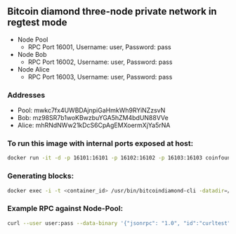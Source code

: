 ## Bitcoin diamond three-node private network in regtest mode

- Node Pool
  - RPC Port 16001, Username: user, Password: pass
- Node Bob
  - RPC Port 16002, Username: user, Password: pass
- Node Alice
  - RPC Port 16003, Username: user, Password: pass

### Addresses

- Pool:  mwkc7fx4UWBDAjnpiGaHmkWh9RYiNZzsvN
- Bob:   mz98SR7b1woKBwzbuYGA5hZM4bdUN88VVe
- Alice: mhRNdNWw21kDcS6CpAgEMXoermXjYa5rNA

### To run this image with internal ports exposed at host:

```bash
docker run -it -d -p 16101:16101 -p 16102:16102 -p 16103:16103 coinfoundry/bitcoin-diamond-private-testnet
```

### Generating blocks:

```bash
docker exec -i -t <container_id> /usr/bin/bitcoindiamond-cli -datadir=/data/node-pool generate 1
```

### Example RPC against Node-Pool:

```bash
curl --user user:pass --data-binary '{"jsonrpc": "1.0", "id":"curltest", "method": "getinfo", "params": [] }' -H 'content-type: application/json;' http://127.0.0.1:16001/
```
